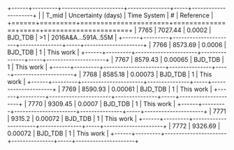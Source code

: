 +------+---------+----------------------+---------------+-----+---------------------+
|      |   T_mid |   Uncertainty (days) | Time System   | #   | Reference           |
+======+=========+======================+===============+=====+=====================+
| 7765 | 7027.44 |              0.0002  | BJD_TDB       | >1  | 2016A&A...591A..55M |
+------+---------+----------------------+---------------+-----+---------------------+
| 7766 | 8573.69 |              0.0006  | BJD_TDB       | 1   | This work           |
+------+---------+----------------------+---------------+-----+---------------------+
| 7767 | 8579.43 |              0.00065 | BJD_TDB       | 1   | This work           |
+------+---------+----------------------+---------------+-----+---------------------+
| 7768 | 8585.18 |              0.00073 | BJD_TDB       | 1   | This work           |
+------+---------+----------------------+---------------+-----+---------------------+
| 7769 | 8590.93 |              0.00061 | BJD_TDB       | 1   | This work           |
+------+---------+----------------------+---------------+-----+---------------------+
| 7770 | 9309.45 |              0.0007  | BJD_TDB       | 1   | This work           |
+------+---------+----------------------+---------------+-----+---------------------+
| 7771 | 9315.2  |              0.00072 | BJD_TDB       | 1   | This work           |
+------+---------+----------------------+---------------+-----+---------------------+
| 7772 | 9326.69 |              0.00072 | BJD_TDB       | 1   | This work           |
+------+---------+----------------------+---------------+-----+---------------------+
